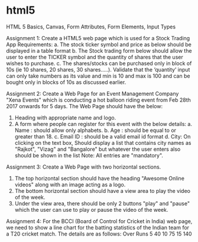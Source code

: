 # html5

HTML 5 Basics, Canvas, Form Attributes, Form Elements, Input Types

Assignment 1:
Create a HTML5 web page which is used for a Stock Trading App
Requirements:
a. The stock ticker symbol and price as below should be displayed in a table format
b. The Stock trading form below should allow the user to enter the TICKER symbol and the
quantity of shares that the user wishes to purchase.
c. The shares/stocks can be purchased only in block of 10s (ie 10 shares, 20 shares, 30
shares…..). Validate that the ‘quantity’ input can only take numbers as its value and min is 10
and max is 100 and can be bought only in blocks of 10s as discussed earlier.

Assignment 2:
Create a Web Page for an Event Management Company "Xena Events" which is conducting a
hot balloon riding event from Feb 28th 2017 onwards for 5 days.
The Web Page should have the below:
1. Heading with appropriate name and logo.
2. A form where people can register for this event with the below details:
a. Name : should allow only alphabets.
b. Age : should be equal to or greater than 18.
c. Email ID : should be a valid email id format
d. City: On clicking on the text box, Should display a list that contains city names as "Rajkot",
"Vizag" and "Bangalore" but whatever the user enters also should be shown in the list
Note: All entries are "mandatory".

Assignment 3:
Create a Web Page with two horizontal sections.
1. The top horizontal section should have the heading "Awesome Online videos" along
with an image acting as a logo.
2. The bottom horizontal section should have a view area to play the video of the week.
3. Under the view area, there should be only 2 buttons "play" and "pause" which the
user can use to play or pause the video of the week.

Assignment 4:
For the BCCI (Board of Control for Cricket in India) web page, we need to show a line
chart for the batting statistics of the Indian team for a T20 cricket match.
The details are as follows:
Over  Runs
5     40
10    75
15    140
